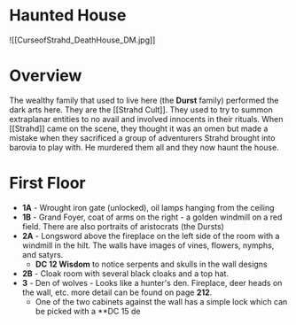# Haunted House

![[CurseofStrahd_DeathHouse_DM.jpg]]

# Overview
The wealthy family that used to live here (the **Durst** family) performed the dark arts here. They are the [[Strahd Cult]]. They used to try to summon extraplanar entities to no avail and involved innocents in their rituals. When [[Strahd]] came on the scene, they thought it was an omen but made a mistake when they sacrificed a group of adventurers Strahd brought into barovia to play with. He murdered them all and they now haunt the house.
# First Floor
* **1A** - Wrought iron gate (unlocked), oil lamps hanging from the ceiling
* **1B** - Grand Foyer, coat of arms on the right - a golden windmill on a red field. There are also portraits of aristocrats (the Dursts)
* **2A** - Longsword above the fireplace on the left side of the room with a windmill in the hilt. The walls have images of vines, flowers, nymphs, and satyrs.
  * **DC 12 Wisdom** to notice serpents and skulls in the wall designs
* **2B** - Cloak room with several black cloaks and a top hat.
* **3** - Den of wolves - Looks like a hunter's den. Fireplace, deer heads on the wall, etc. more detail can be found on page **212**.
  * One of the two cabinets against the wall has a simple lock which can be picked with a **DC 15 de